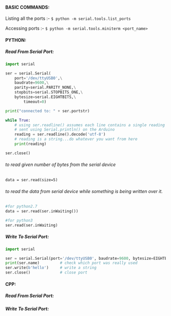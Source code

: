 #### BASIC COMMANDS:

Listing all the ports :- ``` $ python -m serial.tools.list_ports ```

Accessing ports :- ``` $ python -m serial.tools.miniterm <port_name> ```

#### PYTHON:

##### Read From Serial Port:
```python
import serial

ser = serial.Serial(
    port='/dev/ttyUSB0',\
    baudrate=9600,\
    parity=serial.PARITY_NONE,\
    stopbits=serial.STOPBITS_ONE,\
    bytesize=serial.EIGHTBITS,\
        timeout=0)

print("connected to: " + ser.portstr)

while True:
    # using ser.readline() assumes each line contains a single reading
    # sent using Serial.println() on the Arduino
    reading = ser.readline().decode('utf-8')
    # reading is a string...do whatever you want from here
    print(reading)

ser.close()
```
###### to read given number of bytes from the serial device
```pyhton
data = ser.read(size=5)
```
###### to read the data from serial device while something is being written over it.
```python
#for python2.7
data = ser.read(ser.inWaiting())

#for python3
ser.read(ser.inWaiting)

```



##### Write To Serial Port:
```python
import serial

ser = serial.Serial(port='/dev/ttyUSB0', baudrate=9600, bytesize=EIGHTBITS)  # open serial port
print(ser.name)         # check which port was really used
ser.write(b'hello')     # write a string
ser.close()             # close port
```
#### CPP:


##### Read From Serial Port:


##### Write To Serial Port:

